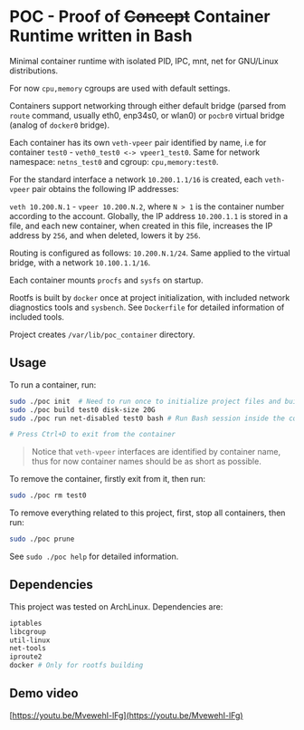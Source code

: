 # POC - Proof of ~~Concept~~ Container Runtime written in Bash

Minimal container runtime with isolated PID, IPC, mnt, net for
GNU/Linux distributions.

For now `cpu,memory` cgroups are used with default settings.

Containers support networking through either default bridge
(parsed from `route` command, usually eth0, enp34s0, or wlan0) or
`pocbr0` virtual bridge (analog of `docker0` bridge).

Each container has its own `veth-vpeer` pair identified by name, i.e
for container `test0` - `veth0_test0 <-> vpeer1_test0`. Same for
network namespace: `netns_test0` and cgroup: `cpu,memory:test0`.

For the standard interface a network `10.200.1.1/16` is created, each
`veth-vpeer` pair obtains the following IP addresses:

`veth 10.200.N.1` - `vpeer 10.200.N.2`, where `N > 1` is the container
number according to the account. Globally, the IP address `10.200.1.1`
is stored in a file, and each new container, when created in this file,
increases the IP address by `256`, and when deleted, lowers it by `256`.

Routing is configured as follows: `10.200.N.1/24`.
Same applied to the virtual bridge, with a network `10.100.1.1/16`.

Each container mounts `procfs` and `sysfs` on startup.

Rootfs is built by `docker` once at project initialization,
with included network diagnostics tools and `sysbench`. See
`Dockerfile` for detailed information of included tools.

Project creates `/var/lib/poc_container` directory.

## Usage

To run a container, run:

```bash
sudo ./poc init  # Need to run once to initialize project files and build rootfs
sudo ./poc build test0 disk-size 20G
sudo ./poc run net-disabled test0 bash # Run Bash session inside the container

# Press Ctrl+D to exit from the container
```

> Notice that `veth-vpeer` interfaces are identified by container name, thus
for now container names should be as short as possible.

To remove the container, firstly exit from it, then run:

```bash
sudo ./poc rm test0
```

To remove everything related to this project, first, stop all containers,
then run:

```bash
sudo ./poc prune
```

See `sudo ./poc help` for detailed information.

## Dependencies

This project was tested on ArchLinux. Dependencies are: 

```bash
iptables
libcgroup
util-linux
net-tools
iproute2
docker # Only for rootfs building
```

## Demo video

[https://youtu.be/MvewehI-lFg](https://youtu.be/MvewehI-lFg)
